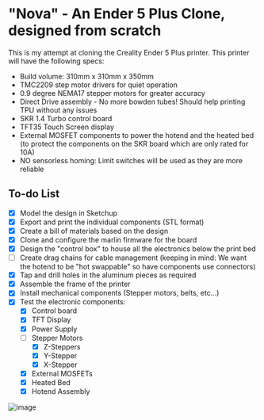 # "Nova" - An Ender 5 Plus Clone, designed from scratch
This is my attempt at cloning the Creality Ender 5 Plus printer. This printer will have the following specs:
- Build volume: 310mm x 310mm x 350mm
- TMC2209 step motor drivers for quiet operation
- 0.9 degree NEMA17 stepper motors for greater accuracy
- Direct Drive assembly - No more bowden tubes! Should help printing TPU without any issues
- SKR 1.4 Turbo control board
- TFT35 Touch Screen display
- External MOSFET components to power the hotend and the heated bed (to protect the components on the SKR board which are only rated for 10A)
- NO sensorless homing: Limit switches will be used as they are more reliable

## To-do List
- [X] Model the design in Sketchup
- [X] Export and print the individual components (STL format)
- [X] Create a bill of materials based on the design
- [X] Clone and configure the marlin firmware for the board
- [X] Design the "control box" to house all the electronics below the print bed
- [ ] Create drag chains for cable management (keeping in mind: We want the hotend to be "hot swappable" so have components use connectors)
- [X] Tap and drill holes in the aluminum pieces as required
- [X] Assemble the frame of the printer
- [X] Install mechanical components (Stepper motors, belts, etc...)
- [X] Test the electronic components:
  - [X] Control board 
  - [X] TFT Display
  - [X] Power Supply
  - [ ] Stepper Motors
    - [X] Z-Steppers
    - [X] Y-Stepper
    - [X] X-Stepper
  - [X] External MOSFETs
  - [X] Heated Bed
  - [X] Hotend Assembly

![image](https://user-images.githubusercontent.com/17118188/113151056-b76e9680-9202-11eb-80e0-381878f2ae20.png)
